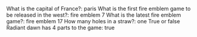 What is the capital of France?: paris 
What is the first fire emblem game to be released in the west?: fire emblem 7
What is the latest fire emblem game?: fire emblem 17
How many holes in a straw?: one 
True or false Radiant dawn has 4 parts to the game: true